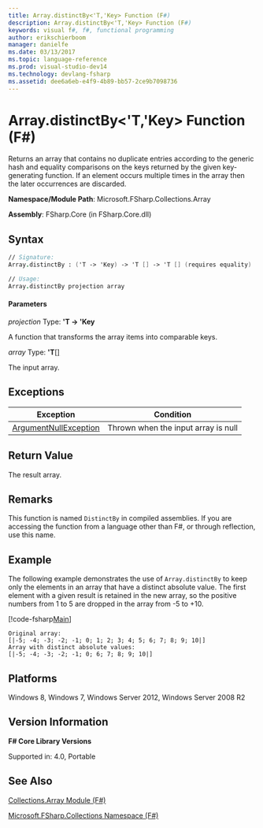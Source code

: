 ```yaml
---
title: Array.distinctBy<'T,'Key> Function (F#)
description: Array.distinctBy<'T,'Key> Function (F#)
keywords: visual f#, f#, functional programming
author: erikschierboom
manager: danielfe
ms.date: 03/13/2017
ms.topic: language-reference
ms.prod: visual-studio-dev14
ms.technology: devlang-fsharp
ms.assetid: dee6a6eb-e4f9-4b89-bb57-2ce9b7098736
---
```


# Array.distinctBy<'T,'Key> Function (F#)

Returns an array that contains no duplicate entries according to the generic hash and equality comparisons on the keys returned by the given key-generating function. If an element occurs multiple times in the array then the later occurrences are discarded.

**Namespace/Module Path**: Microsoft.FSharp.Collections.Array

**Assembly**: FSharp.Core (in FSharp.Core.dll)


## Syntax

```fsharp
// Signature:
Array.distinctBy : ('T -> 'Key) -> 'T [] -> 'T [] (requires equality)

// Usage:
Array.distinctBy projection array
```

#### Parameters
*projection*
Type: **'T -&gt; 'Key**


A function that transforms the array items into comparable keys.


*array*
Type: **'T**[[]](https://msdn.microsoft.com/library/def20292-9aae-4596-9275-b94e594f8493)


The input array.

## Exceptions
|Exception|Condition|
|----|----|
|[ArgumentNullException](https://msdn.microsoft.com/library/system.argumentnullexception.aspx)|Thrown when the input array is null|

## Return Value
The result array.

## Remarks
This function is named `DistinctBy` in compiled assemblies. If you are accessing the function from a language other than F#, or through reflection, use this name.

## Example

The following example demonstrates the use of `Array.distinctBy` to keep only the elements in an array that have a distinct absolute value. The first element with a given result is retained in the new array, so the positive numbers from 1 to 5 are dropped in the array from -5 to +10.

[!code-fsharp[Main](snippets/fsarrays/snippet76.fs)]

```
Original array:
[|-5; -4; -3; -2; -1; 0; 1; 2; 3; 4; 5; 6; 7; 8; 9; 10|]
Array with distinct absolute values:
[|-5; -4; -3; -2; -1; 0; 6; 7; 8; 9; 10|]
```

## Platforms
Windows 8, Windows 7, Windows Server 2012, Windows Server 2008 R2


## Version Information
**F# Core Library Versions**

Supported in: 4.0, Portable


## See Also
[Collections.Array Module &#40;F&#35;&#41;](Collections.Array-Module-%5BFSharp%5D.md)

[Microsoft.FSharp.Collections Namespace &#40;F&#35;&#41;](Microsoft.FSharp.Collections-Namespace-%5BFSharp%5D.md)

